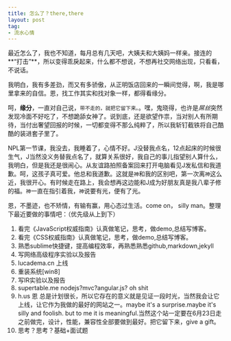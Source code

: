 ```yaml
---
title: 怎么了？there,there
layout: post
tag:
- 流水心情
---
```


最近怎么了，我也不知道，每月总有几天吧，大姨夫和大姨妈一样亲。接连的**“打击”**，所以变得乖戾起来，什么都不想说，不想再社交网络出现，只看看，不说话。

我明白，我有多差劲，而又有多骄傲，从正明饭店回来的一瞬间觉得，啊，我是哪里拿来的自信。恩，找工作其实和找对象一样，都得看缘分。

呵，**缘分**，一直对自己说，`带不走的，就把它留下来。`。嘿，鬼晓得，也许是*屌丝*突然发现冷面不好吃了，不想跪舔女神了。说到底，还是欲望作祟，当对别人有所期待，当付出奢望回报的时候，一切都变得不那么纯粹了，所以我斩钉截铁将自己酷酷的装进套子里了。

NPL第一节课，我没去，我睡着了，心情不好。J没替我点名，12点起床的时候很生气，J当然没义务替我点名了，就算关系很好，我自己的事儿指望别人算什么，我明白，但是我还是很闹心。从友谊路拍照备案回来打开电脑看见J发私信和我道歉。呵，这孩子真可爱。他总和我道歉。这就是`神`和我的区别吧，第一次离`神`这么近，我很开心。有时候走在路上，我会想再这边能和J成为好朋友真是我八辈子修的福。`神`一直在指引着我，`神`说要有光，便有了光。


恩，不墨迹，也不矫情，有输有赢，用心态过生活。come on， silly man。整理下最近要做的事情吧：（优先级从上到下）

1. 看完《JavaScript权威指南》认真做笔记，思考，做demo,总结写博客。
2. 看完《CSS权威指南》认真做笔记，思考，做demo,总结写博客。
3. 熟悉sublime快捷键，提高编程效率，再熟悉熟悉github,markdown,jekyll
3. 写网络高级程序实验以及报告
4. lucadema.cn 上线
5. 重装系统[win8]
6. 写IR实验以及报告
7. supertable.me nodejs?mvc?angular.js? oh shit
8. h.us 恩 总是计划很长，所以它存在的意义就是见证一段时光，当然我会让它上线，让它作为我做的最好的网站之一。maybe it's a surprise.maybe it's silly and foolish. but to me it is meaningful.当然这个站一定要在6月23日走之前做完，设计，性能，兼容性全部要做到最好。把它留下来，give a gift。
9. 思考？思考？基础+面试题
